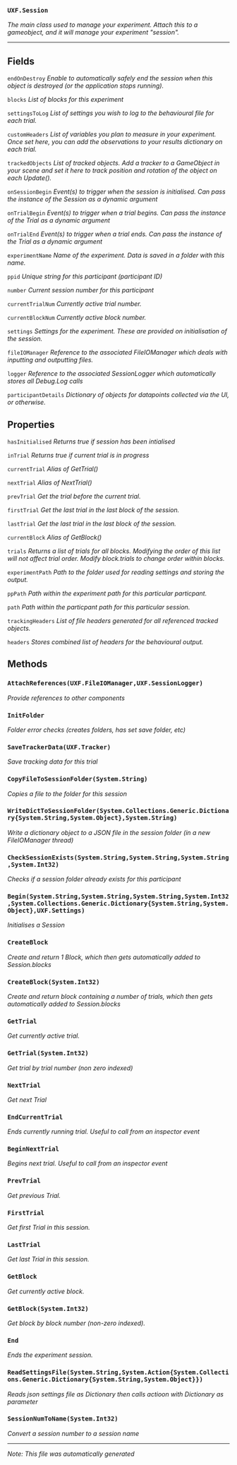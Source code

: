 ### `UXF.Session`
*The main class used to manage your experiment. Attach this to a gameobject, and it will manage your experiment "session".*
---
## Fields
`endOnDestroy` *Enable to automatically safely end the session when this object is destroyed (or the application stops running).*
`blocks` *List of blocks for this experiment*
`settingsToLog` *List of settings you wish to log to the behavioural file for each trial.*
`customHeaders` *List of variables you plan to measure in your experiment. Once set here, you can add the observations to your results dictionary on each trial.*
`trackedObjects` *List of tracked objects. Add a tracker to a GameObject in your scene and set it here to track position and rotation of the object on each Update().*
`onSessionBegin` *Event(s) to trigger when the session is initialised. Can pass the instance of the Session as a dynamic argument*
`onTrialBegin` *Event(s) to trigger when a trial begins. Can pass the instance of the Trial as a dynamic argument*
`onTrialEnd` *Event(s) to trigger when a trial ends. Can pass the instance of the Trial as a dynamic argument*
`experimentName` *Name of the experiment. Data is saved in a folder with this name.*
`ppid` *Unique string for this participant (participant ID)*
`number` *Current session number for this participant*
`currentTrialNum` *Currently active trial number.*
`currentBlockNum` *Currently active block number.*
`settings` *Settings for the experiment. These are provided on initialisation of the session.*
`fileIOManager` *Reference to the associated FileIOManager which deals with inputting and outputting files.*
`logger` *Reference to the associated SessionLogger which automatically stores all Debug.Log calls*
`participantDetails` *Dictionary of objects for datapoints collected via the UI, or otherwise.*
## Properties
`hasInitialised` *Returns true if session has been intialised*
`inTrial` *Returns true if current trial is in progress*
`currentTrial` *Alias of GetTrial()*
`nextTrial` *Alias of NextTrial()*
`prevTrial` *Get the trial before the current trial.*
`firstTrial` *Get the last trial in the last block of the session.*
`lastTrial` *Get the last trial in the last block of the session.*
`currentBlock` *Alias of GetBlock()*
`trials` *Returns a list of trials for all blocks.  Modifying the order of this list will not affect trial order. Modify block.trials to change order within blocks.*
`experimentPath` *Path to the folder used for reading settings and storing the output.*
`ppPath` *Path within the experiment path for this particular particpant.*
`path` *Path within the particpant path for this particular session.*
`trackingHeaders` *List of file headers generated for all referenced tracked objects.*
`headers` *Stores combined list of headers for the behavioural output.*
## Methods
### `AttachReferences(UXF.FileIOManager,UXF.SessionLogger)`
*Provide references to other components*
### `InitFolder`
*Folder error checks (creates folders, has set save folder, etc)*
### `SaveTrackerData(UXF.Tracker)`
*Save tracking data for this trial*
### `CopyFileToSessionFolder(System.String)`
*Copies a file to the folder for this session*
### `WriteDictToSessionFolder(System.Collections.Generic.Dictionary{System.String,System.Object},System.String)`
*Write a dictionary object to a JSON file in the session folder (in a new FileIOManager thread)*
### `CheckSessionExists(System.String,System.String,System.String,System.Int32)`
*Checks if a session folder already exists for this participant*
### `Begin(System.String,System.String,System.String,System.Int32,System.Collections.Generic.Dictionary{System.String,System.Object},UXF.Settings)`
*Initialises a Session*
### `CreateBlock`
*Create and return 1 Block, which then gets automatically added to Session.blocks*
### `CreateBlock(System.Int32)`
*Create and return block containing a number of trials, which then gets automatically added to Session.blocks*
### `GetTrial`
*Get currently active trial.*
### `GetTrial(System.Int32)`
*Get trial by trial number (non zero indexed)*
### `NextTrial`
*Get next Trial*
### `EndCurrentTrial`
*Ends currently running trial. Useful to call from an inspector event*
### `BeginNextTrial`
*Begins next trial. Useful to call from an inspector event*
### `PrevTrial`
*Get previous Trial.*
### `FirstTrial`
*Get first Trial in this session.*
### `LastTrial`
*Get last Trial in this session.*
### `GetBlock`
*Get currently active block.*
### `GetBlock(System.Int32)`
*Get block by block number (non-zero indexed).*
### `End`
*Ends the experiment session.*
### `ReadSettingsFile(System.String,System.Action{System.Collections.Generic.Dictionary{System.String,System.Object}})`
*Reads json settings file as Dictionary then calls actioon with Dictionary as parameter*
### `SessionNumToName(System.Int32)`
*Convert a session number to a session name*
---
*Note: This file was automatically generated*
